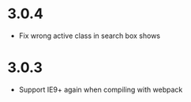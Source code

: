 # 3.0.4

- Fix wrong active class in search box shows


# 3.0.3

- Support IE9+ again when compiling with webpack
